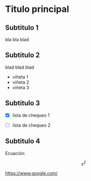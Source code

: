 # Titulo principal 

## Subtitulo 1

bla bla blad

## Subtitulo 2

blad blad blad

* viñeta 1
* viñeta 2
* viñeta 3

## Subtitulo 3

- [X] lista de chequeo 1

- [ ] lista de chequeo 2

## Subtitulo 4

Ecuación:

$$ x^2 $$

https://www.google.com/
